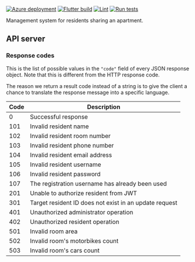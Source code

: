 [![Azure deployment](https://github.com/Serious-senpai/resident-manager/actions/workflows/deploy.yml/badge.svg?branch=main&event=push)](https://github.com/Serious-senpai/resident-manager/actions/workflows/deploy.yml)
[![Flutter build](https://github.com/Serious-senpai/resident-manager/actions/workflows/build.yml/badge.svg?branch=main&event=push)](https://github.com/Serious-senpai/resident-manager/actions/workflows/build.yml)
[![Lint](https://github.com/Serious-senpai/resident-manager/actions/workflows/lint.yml/badge.svg?branch=main&event=push)](https://github.com/Serious-senpai/resident-manager/actions/workflows/lint.yml)
[![Run tests](https://github.com/Serious-senpai/resident-manager/actions/workflows/tests.yml/badge.svg?branch=main&event=push)](https://github.com/Serious-senpai/resident-manager/actions/workflows/tests.yml)

Management system for residents sharing an apartment.

## API server

### Response codes

This is the list of possible values in the `"code"` field of every JSON response object. Note that this is
different from the HTTP response code.

The reason we return a result code instead of a string is to give the client a chance to translate the response
message into a specific language.

| Code | Description |
| ---- | ----------- |
| 0 | Successful response |
| 101 | Invalid resident name |
| 102 | Invalid resident room number |
| 103 | Invalid resident phone number |
| 104 | Invalid resident email address |
| 105 | Invalid resident username |
| 106 | Invalid resident password |
| 107 | The registration username has already been used |
| 201 | Unable to authorize resident from JWT |
| 301 | Target resident ID does not exist in an update request |
| 401 | Unauthorized administrator operation |
| 402 | Unauthorized resident operation |
| 501 | Invalid room area |
| 502 | Invalid room's motorbikes count |
| 503 | Invalid room's cars count |
